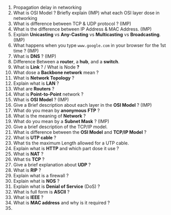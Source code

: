 
1. Propagation delay in networking
2. What is OSI Model ? Briefly explain (IMP) what each OSI layer dose in networking
3. What is difference between TCP & UDP protocol ? (IMP)
4. What is the difference between  IP Address & MAC Address. (IMP)
5. Explain **Unicasting** vs **Any-Casting** vs **Multicasting** vs **Broadcasting**. (IMP)
6. What happens when you type `www.google.com` in your browser for the 1st time ? (IMP)
7. What is **DNS** ? (IMP)
8. Difference Between a **router**, a **hub**, and a **switch**.
9. What is **Link** ? / What is Node **?**
10. What dose a **Backbone network** mean ?
11. What is **Network Topology** ?
12. Explain what is **LAN** ?
13. What are **Routers** ?
14. What is **Point-to-Point** network ?
15. What is **OSI Model** ? (IMP)
16. Give  a Brief description about each layer in the **OSI Model** ? (IMP)
17. What do you mean by **anonymous** **FTP** ?
18. What is the meaning of **Network** ?
19. What do you mean by a **Subnet Mask** ? (IMP)
20. Give a brief description of the TCP/IP model. 
21. What is difference between the **OSI Model** and **TCP/IP Model** ?
22. What is **UTP cable** ?
23. What tis the maximum Length allowed for a UTP cable.
24.  Explain what is **HTTP** and which part dose it use ?
25. What is **NAT** ?
26. What tis **TCP** ?
27. Give a brief explanation about **UDP** ?
28. What is **RIP** ?
29. Explain what is a firewall ?
30. Explain what is **NOS** ?
31. Explain what is **Denial of Service** (DoS) ?
32. What is full form is **ASCII** ?
33. What is **IEEE** ?
34. What is **MAC address** and why is it required ?
35. 
